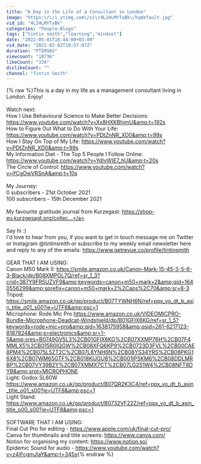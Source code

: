 ```yaml
---
title: "A Day in the Life of a Consultant in London"
image: "https:\/\/i.ytimg.com\/vi\/4L24LMYTxBk\/hqdefault.jpg"
vid_id: "4L24LMYTxBk"
categories: "People-Blogs"
tags: ["tintin smith","learning","mindset"]
date: "2022-05-01T16:44:00+03:00"
vid_date: "2022-02-02T18:57:07Z"
duration: "PT5M16S"
viewcount: "10736"
likeCount: "334"
dislikeCount: ""
channel: "Tintin Smith"
---
```

{% raw %}This is a day in my life as a management consultant living in London. Enjoy!<br /><br />Watch next:<br />How I Use Behavioural Science to Make Better Decisions: <a rel="nofollow" target="blank" href="https://www.youtube.com/watch?v=Xx8HXKBhjmU&amp;t=192s">https://www.youtube.com/watch?v=Xx8HXKBhjmU&amp;t=192s</a><br />How to Figure Out What to Do With Your Life: <a rel="nofollow" target="blank" href="https://www.youtube.com/watch?v=PDtZnNR_XD0&amp;t=99s">https://www.youtube.com/watch?v=PDtZnNR_XD0&amp;t=99s</a><br />How I Stay On Top of My Life: <a rel="nofollow" target="blank" href="https://www.youtube.com/watch?v=PDtZnNR_XD0&amp;t=99s">https://www.youtube.com/watch?v=PDtZnNR_XD0&amp;t=99s</a><br />My Information Diet - The Top 5 People I Follow Online: <a rel="nofollow" target="blank" href="https://www.youtube.com/watch?v=YdIvWIE7_hU&amp;t=20s">https://www.youtube.com/watch?v=YdIvWIE7_hU&amp;t=20s</a><br />The Circle of Control: <a rel="nofollow" target="blank" href="https://www.youtube.com/watch?v=jfCgOwVRSnA&amp;t=10s">https://www.youtube.com/watch?v=jfCgOwVRSnA&amp;t=10s</a><br /><br />My Journey:<br />0 subscribers - 21st October 2021<br />100 subscribers - 15th December 2021<br /><br />My favourite gratitude journal from Kurzegast: <a rel="nofollow" target="blank" href="https://shop-eu.kurzgesagt.org/collec...">https://shop-eu.kurzgesagt.org/collec...</a><br /><br />Say hi :) <br />I'd love to hear from you, if you want to get in touch message me on Twitter or Instagram @tintinsmith or subscribe to my weekly email newsletter here and reply to any of the emails: <a rel="nofollow" target="blank" href="https://www.getrevue.co/profile/tintinsmith">https://www.getrevue.co/profile/tintinsmith</a><br /><br />GEAR THAT I AM USING:<br />Canon M50 Mark II: <a rel="nofollow" target="blank" href="https://smile.amazon.co.uk/Canon-Mark-15-45-3-5-6-3-Black/dp/B08XMPGL7Q/ref=sr_1_3?crid=387Y9FR5UZVF9&amp;keywords=canon+m50+mark+2&amp;qid=1640556299&amp;sprefix=canon+m50+mark+2%2Caps%2C70&amp;sr=8-3">https://smile.amazon.co.uk/Canon-Mark-15-45-3-5-6-3-Black/dp/B08XMPGL7Q/ref=sr_1_3?crid=387Y9FR5UZVF9&amp;keywords=canon+m50+mark+2&amp;qid=1640556299&amp;sprefix=canon+m50+mark+2%2Caps%2C70&amp;sr=8-3</a><br />Tripod: <a rel="nofollow" target="blank" href="https://smile.amazon.co.uk/gp/product/B07TYWNH6N/ref=ppx_yo_dt_b_asin_title_o01_s00?ie=UTF8&amp;psc=1">https://smile.amazon.co.uk/gp/product/B07TYWNH6N/ref=ppx_yo_dt_b_asin_title_o01_s00?ie=UTF8&amp;psc=1</a><br />Microphone: Rode Mic Pro <a rel="nofollow" target="blank" href="https://www.amazon.co.uk/VIDEOMICPRO-Bundle-Microphone-Deadcat-Windshield/dp/B01GFIX6KG/ref=sr_1_5?keywords=rode+mic+pro&amp;qid=1638175958&amp;qsid=261-6217123-8187824&amp;s=electronics&amp;sr=1-5&amp;sres=B0749GV5L3%2CB01GFIX6KG%2CB07XXMP76H%2CB07F4MMLX5%2CB015R0IQGW%2CB08XFQ6KP9%2CB0723D3FVL%2CB00CAE8PM4%2CB075L5ZT2C%2CB07L8YNH6N%2CB08YS34YRS%2CB08PKG16X8%2CB07WM65GTF%2CB018KIJGU8%2CB001IPSKM6%2CB08DDLMRBP%2CB07VY39B2Y%2CB07XMMX7CT%2CB07LG2S1W4%2CB08NFT8DYB&amp;srpt=MICROPHONE">https://www.amazon.co.uk/VIDEOMICPRO-Bundle-Microphone-Deadcat-Windshield/dp/B01GFIX6KG/ref=sr_1_5?keywords=rode+mic+pro&amp;qid=1638175958&amp;qsid=261-6217123-8187824&amp;s=electronics&amp;sr=1-5&amp;sres=B0749GV5L3%2CB01GFIX6KG%2CB07XXMP76H%2CB07F4MMLX5%2CB015R0IQGW%2CB08XFQ6KP9%2CB0723D3FVL%2CB00CAE8PM4%2CB075L5ZT2C%2CB07L8YNH6N%2CB08YS34YRS%2CB08PKG16X8%2CB07WM65GTF%2CB018KIJGU8%2CB001IPSKM6%2CB08DDLMRBP%2CB07VY39B2Y%2CB07XMMX7CT%2CB07LG2S1W4%2CB08NFT8DYB&amp;srpt=MICROPHONE</a><br />Light: Godox SL60W <a rel="nofollow" target="blank" href="https://www.amazon.co.uk/gp/product/B07QR2K3C4/ref=ppx_yo_dt_b_asin_title_o01_s00?ie=UTF8&amp;psc=1">https://www.amazon.co.uk/gp/product/B07QR2K3C4/ref=ppx_yo_dt_b_asin_title_o01_s00?ie=UTF8&amp;psc=1</a><br />Light Stand: <a rel="nofollow" target="blank" href="https://www.amazon.co.uk/gp/product/B0732VF22Z/ref=ppx_yo_dt_b_asin_title_o00_s00?ie=UTF8&amp;psc=1">https://www.amazon.co.uk/gp/product/B0732VF22Z/ref=ppx_yo_dt_b_asin_title_o00_s00?ie=UTF8&amp;psc=1</a><br /><br />SOFTWARE THAT I AM USING:<br />Final Cut Pro for editing - <a rel="nofollow" target="blank" href="https://www.apple.com/uk/final-cut-pro/">https://www.apple.com/uk/final-cut-pro/</a><br />Canva for thumbnails and title screens: <a rel="nofollow" target="blank" href="https://www.canva.com/">https://www.canva.com/</a><br />Notion for organising my content: <a rel="nofollow" target="blank" href="https://www.notion.so/">https://www.notion.so/</a><br />Epidemic Sound for audio - <a rel="nofollow" target="blank" href="https://www.youtube.com/watch?v=z4iFcgmJlaY&amp;t=345s">https://www.youtube.com/watch?v=z4iFcgmJlaY&amp;t=345s</a>{% endraw %}
